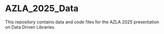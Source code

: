 # AZLA_2025_Data
This repository contains data and code files for the AZLA 2025 presentation on Data Driven Libraries.
